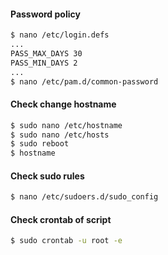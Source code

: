 #### Password policy

```bash
$ nano /etc/login.defs
...
PASS_MAX_DAYS 30
PASS_MIN_DAYS 2
...
$ nano /etc/pam.d/common-password
```

#### Check change hostname

```bash
$ sudo nano /etc/hostname
$ sudo nano /etc/hosts
$ sudo reboot
$ hostname
```

#### Check sudo rules

```bash
$ nano /etc/sudoers.d/sudo_config
```

#### Check crontab of script

```bash
$ sudo crontab -u root -e
```
